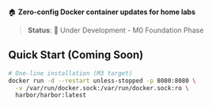 🏠 **Zero-config Docker container updates for home labs**

> **Status**: 🚧 Under Development - M0 Foundation Phase

## Quick Start (Coming Soon)

```bash
# One-line installation (M3 target)
docker run -d --restart unless-stopped -p 8080:8080 \
  -v /var/run/docker.sock:/var/run/docker.sock:ro \
  harbor/harbor:latest